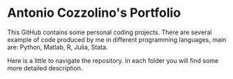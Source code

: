 # Antonio Cozzolino's Portfolio

This GitHub contains some personal coding projects. There are several example of code produced by me in different programming languages, main are: Python, Matlab, R, Julia, Stata.

Here is a little  to navigate the repository. In each folder you will find some more detailed description.
